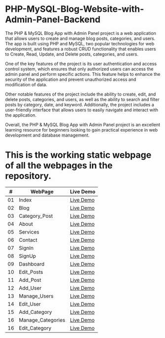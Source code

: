 # PHP-MySQL-Blog-Website-with-Admin-Panel-Backend

The PHP & MySQL Blog App with Admin Panel project is a web application that allows users to create and manage blog posts, categories, and users. The app is built using PHP and MySQL, two popular technologies for web development, and features a robust CRUD functionality that enables users to Create, Read, Update, and Delete posts, categories, and users.


One of the key features of the project is its user authentication and access control system, which ensures that only authorized users can access the admin panel and perform specific actions. This feature helps to enhance the security of the application and prevent unauthorized access and modification of data.

Other notable features of the project include the ability to create, edit, and delete posts, categories, and users, as well as the ability to search and filter posts by category, date, and keyword. Additionally, the project includes a user-friendly interface that allows users to easily navigate and interact with the application.

Overall, the PHP & MySQL Blog App with Admin Panel project is an excellent learning resource for beginners looking to gain practical experience in web development and database management.


# This is the working static webpage of all the webpages in the repository.


|  #  | WebPage                                                                                                                     | Live Demo                                                                         |
| :-: | --------------------------------------------------------------------------------------------------------------------------- | --------------------------------------------------------------------------------- |
| 01  | Index                             | [Live Demo](https://underemployed.github.io/index.html)               |
| 02  | Blog                             | [Live Demo](https://underemployed.github.io/blog.html)               |
| 03  | Category_Post                             | [Live Demo](https://underemployed.github.io/category-posts.html)               |
| 04  | About                             | [Live Demo](https://underemployed.github.io/about.html)               |
| 05  | Services                             | [Live Demo](https://underemployed.github.io/services.html)               |
| 06  | Contact                             | [Live Demo](https://underemployed.github.io/contact.html)               |
| 07  | SignIn                             | [Live Demo](https://underemployed.github.io/signin.html)               |
| 08  | SignUp                             | [Live Demo](https://underemployed.github.io/signup.html)               |
| 09  | Dashboard                             | [Live Demo](https://underemployed.github.io/dashboard.html)               |
| 10  | Edit_Posts                             | [Live Demo](https://underemployed.github.io/edit-post.html)               |
| 11  | Add_Post                             | [Live Demo](https://underemployed.github.io/add-post.html)               |
| 12  | Add_User                             | [Live Demo](https://underemployed.github.io/add-user.html)               |
| 13  | Manage_Users                             | [Live Demo](https://underemployed.github.io/manage-users.html)               |
| 14  | Edit_User                             | [Live Demo](https://underemployed.github.io/edit-user.html)               |
| 15  | Add_Category                             | [Live Demo](https://underemployed.github.io/add-category.html)               |
| 16  | Manage_Categories                             | [Live Demo](https://underemployed.github.io/manage-categories.html)               |
| 16  | Edit_Category                             | [Live Demo](https://underemployed.github.io/edit-category.html)               |
